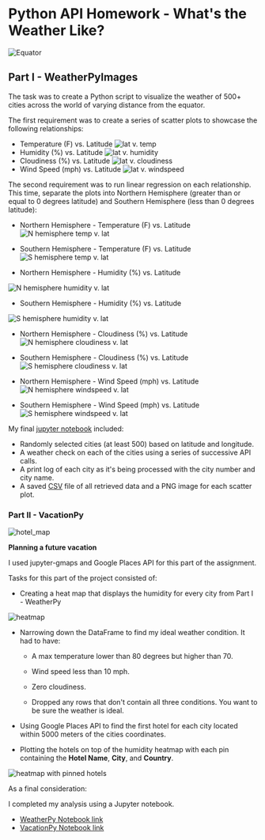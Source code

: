 # Python API Homework - What's the Weather Like?

![Equator](Images%20/equatorsign.png)


## Part I - WeatherPyImages 


The task was to create a Python script to visualize the weather of 500+ cities across the world of varying distance from the equator. 

The first requirement was to create a series of scatter plots to showcase the following relationships:

* Temperature (F) vs. Latitude
![lat v. temp](WeatherPy/output_data/lat_vs_Temp.png)
* Humidity (%) vs. Latitude
![lat v. humidity](WeatherPy/output_data/lat_vs_humidity.png)
* Cloudiness (%) vs. Latitude
![lat v. cloudiness](WeatherPy/output_data/lat_vs_cloudiness.png)
* Wind Speed (mph) vs. Latitude
![lat v. windspeed](WeatherPy/output_data/lat_vs_windspeed.png)

The second requirement was to run linear regression on each relationship. This time, separate the plots into Northern Hemisphere (greater than or equal to 0 degrees latitude) and Southern Hemisphere (less than 0 degrees latitude):

* Northern Hemisphere - Temperature (F) vs. Latitude
![N hemisphere temp v. lat](WeatherPy/output_data/N_hemisphere_maxtemp.png)

* Southern Hemisphere - Temperature (F) vs. Latitude
![S hemisphere temp v. lat](WeatherPy/output_data/S_hemisphere_maxtemp.png)
  
* Northern Hemisphere - 
Humidity (%) vs. Latitude

![N hemisphere humidity v. lat](WeatherPy/output_data/N_hemisphere_humidity.png)

* Southern Hemisphere - 
Humidity (%) vs. Latitude

![S hemisphere humidity v. lat](WeatherPy/output_data/S_hemisphere_humidity.png)
  
* Northern Hemisphere - Cloudiness (%) vs. Latitude
![N hemisphere cloudiness v. lat](WeatherPy/output_data/N_hemisphere_cloudiness.png)

* Southern Hemisphere - Cloudiness (%) vs. Latitude
![S hemisphere cloudiness v. lat](WeatherPy/output_data/S_hemisphere_cloudiness.png)

* Northern Hemisphere - Wind Speed (mph) vs. Latitude
![N hemisphere windspeed v. lat](WeatherPy/output_data/N_hemisphere_windspeed.png)

* Southern Hemisphere - Wind Speed (mph) vs. Latitude
![S hemisphere windspeed v. lat](WeatherPy/output_data/S_hemisphere_windspeed.png)

My final [jupyter notebook](https://github.com/Kpearson72/python-api-challenge/blob/main/WeatherPy/WeatherPy.ipynb) included:

* Randomly selected cities (at least 500) based on latitude and longitude.
* A weather check on each of the cities using a series of successive API calls.
* A print log of each city as it's being processed with the city number and city name.
* A saved [CSV](https://github.com/Kpearson72/python-api-challenge/blob/main/WeatherPy/output_data/city_df.csv) file of all retrieved data and a PNG image for each scatter plot.

### Part II - VacationPy

![hotel_map](Images%20/hotel_image.png)

**Planning a future vacation**

I used jupyter-gmaps and Google Places API for this part of the assignment.

Tasks for this part of the project consisted of:

* Creating a heat map that displays the humidity for every city from Part I - WeatherPy

![heatmap](VacationPy/images/Screen%20Shot%202020-12-13%20at%206.42.29%20PM.png)

* Narrowing down the DataFrame to find my ideal weather condition. It had to have:

  * A max temperature lower than 80 degrees but higher than 70.

  * Wind speed less than 10 mph.

  * Zero cloudiness.

  * Dropped any rows that don't contain all three conditions. You want to be sure the weather is ideal.

* Using Google Places API to find the first hotel for each city located within 5000 meters of the cities coordinates.

* Plotting the hotels on top of the humidity heatmap with each pin containing the **Hotel Name**, **City**, and **Country**.

![heatmap with pinned hotels](VacationPy/images/Screen%20Shot%202020-12-13%20at%206.42.19%20PM.png)

As a final consideration:

I completed my analysis using a Jupyter notebook. 
* [WeatherPy Notebook link](https://github.com/Kpearson72/python-api-challenge/blob/main/WeatherPy/WeatherPy.ipynb)
* [VacationPy Notebook link](https://github.com/Kpearson72/python-api-challenge/blob/main/VacationPy/VacationPy.ipynb)



